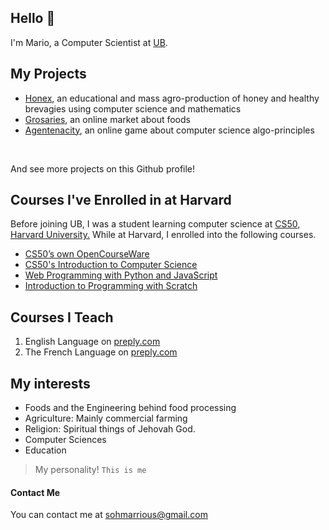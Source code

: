 ## Hello 👋
I'm Mario, a Computer Scientist at [UB](https://ubuea.cm).

## My Projects
<ul>
   <li><a href="https://honex.com">Honex</a><data>, an educational and mass agro-production of honey and 
   healthy brevagies using computer science and mathematics</data></li>
   <li><a href="https://grocery.com">Grosaries</a><data>, an online market about foods</data></li>
   <li><a href="https://agentcalcul.com">Agentenacity</a><data>, an online game about computer science algo-principles</data></li>   
</ul>
<br><p>And see more projects on this Github profile!</p>

## Courses I've Enrolled in at Harvard
<p><data> Before joining UB, I was a student learning computer science at
<a href="https://cs50.harvard.edu">CS50, Harvard University.</a> While at Harvard, I enrolled into the following courses.</data>
<br>
<ul>
	<li><a href="https://cs50.harvard.edu/x/2022/">CS50’s own OpenCourseWare</a></li>
	<li><a href="https://cs50.harvard.edu/x/2022/notes/0/">CS50's Introduction to Computer Science</a></li>
	<li><a href= "https://cs50.harvard.edu/web/2020/">Web Programming with Python and JavaScript</a></li>
	<li><a href="https://cs50.harvard.edu/scratch/2021/">Introduction to Programming with Scratch</a></li>
</ul>


## Courses I Teach
<ol><li>English Language on <a href="https://preply.com/en/tutor/950645/?pref=MjQyODcyOA==&id=1659842056.173593">preply.com</a></li>
<li>The French Language on <a href="https://preply.com/en/tutor/950645/?pref=MjQyODcyOA==&id=1659842056.173593">preply.com</a></li></ol>

## My interests
<ul>
<li><span>Foods and the Engineering behind food processing</span></li>
<li>Agriculture: Mainly commercial farming</li>
<li>Religion: Spiritual things of Jehovah God.</li>
<li>Computer Sciences</li>
<li>Education</li>
</ul>

> My personality!
`This is me`

#### Contact Me
<p>You can contact me at <a href="mailto:sohmarrious@gmail.com">sohmarrious@gmail.com</a></p>
